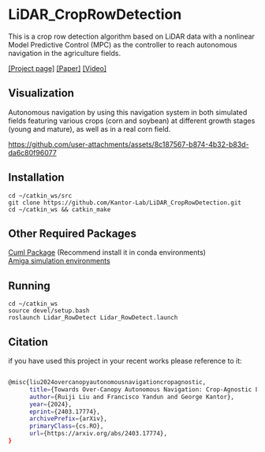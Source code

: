 # LiDAR_CropRowDetection
This is a crop row detection algorithm based on LiDAR data with a nonlinear Model Predictive Control (MPC) as the controller to reach autonomous navigation in the agriculture fields.

[[Project page]](https://ruiji-liu.github.io/crop_row_detection.github.io/)
[[Paper]](https://arxiv.org/abs/2403.17774)
[[Video]](https://youtu.be/FYJuxgDMiHE)

## Visualization
Autonomous navigation by using this navigation system in both simulated fields featuring various crops (corn and soybean) at different growth stages (young and mature), as well as in a real corn field.

https://github.com/user-attachments/assets/8c187567-b874-4b32-b83d-da6c80f96077
## Installation
```
cd ~/catkin_ws/src
git clone https://github.com/Kantor-Lab/LiDAR_CropRowDetection.git
cd ~/catkin_ws && catkin_make
```
## Other Required Packages
[Cuml Package](https://docs.rapids.ai/install)  (Recommend install it in conda environments)  
[Amiga simulation environments](https://github.com/Kantor-Lab/Amiga_Simulation-Environments.git)  

## Running
```
cd ~/catkin_ws
source devel/setup.bash
roslaunch Lidar_RowDetect Lidar_RowDetect.launch
```


## Citation 
if you have used this project in your recent works please reference to it:

```bash

@misc{liu2024overcanopyautonomousnavigationcropagnostic,
      title={Towards Over-Canopy Autonomous Navigation: Crop-Agnostic LiDAR-Based Crop-Row Detection in Arable Fields}, 
      author={Ruiji Liu and Francisco Yandun and George Kantor},
      year={2024},
      eprint={2403.17774},
      archivePrefix={arXiv},
      primaryClass={cs.RO},
      url={https://arxiv.org/abs/2403.17774}, 
}
